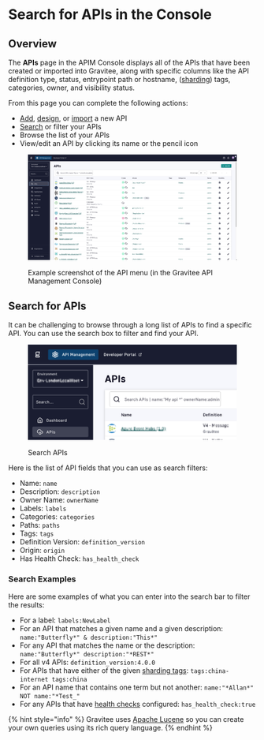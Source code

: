 # Search for APIs in the Console

## Overview

The **APIs** page in the APIM Console displays all of the APIs that have been created or imported into Gravitee, along with specific columns like the API definition type, status, entrypoint path or hostname, ([sharding](../../configure-and-manage-the-platform/gravitee-gateway/sharding-tags.md)) tags, categories, owner, and visibility status.

From this page you can complete the following actions:

* [Add](v4-api-creation-wizard.md), [design](https://documentation.gravitee.io/api-designer), or [import](import-apis.md) a new API
* [Search](search-for-apis-in-the-console.md#searching-apis) or filter your APIs
* Browse the list of your APIs
* View/edit an API by clicking its name or the pencil icon

<figure><img src="../../.gitbook/assets/image (260).png" alt=""><figcaption><p>Example screenshot of the API menu (in the Gravitee API Management Console)</p></figcaption></figure>

## Search for APIs

It can be challenging to browse through a long list of APIs to find a specific API. You can use the search box to filter and find your API.

<figure><img src="../../.gitbook/assets/image (261).png" alt=""><figcaption><p>Search APIs</p></figcaption></figure>

Here is the list of API fields that you can use as search filters:

* Name: `name`
* Description: `description`
* Owner Name: `ownerName`
* Labels: `labels`
* Categories: `categories`
* Paths: `paths`
* Tags: `tags`
* Definition Version: `definition_version`
* Origin: `origin`
* Has Health Check: `has_health_check`

### Search Examples

Here are some examples of what you can enter into the search bar to filter the results:

* For a label: `labels:NewLabel`
* For an API that matches a given name and a given description: `name:"Butterfly*" & description:"This*"`
* For any API that matches the name or the description: `name:"Butterfly*" description:"*REST*"`
* For all v4 APIs: `definition_version:4.0.0`
* For APIs that have either of the given [sharding tags](../../configure-and-manage-the-platform/gravitee-gateway/sharding-tags.md): `tags:china-internet tags:china`
* For an API name that contains one term but not another: `name:"*Allan*" NOT name:"*Test_"`
* For any APIs that have [health checks](../configure-v4-apis/health-checks.md) configured:  `has_health_check:true`

{% hint style="info" %}
Gravitee uses [Apache Lucene](https://lucene.apache.org/core/2_9_4/queryparsersyntax.html) so you can create your own queries using its rich query language.
{% endhint %}
